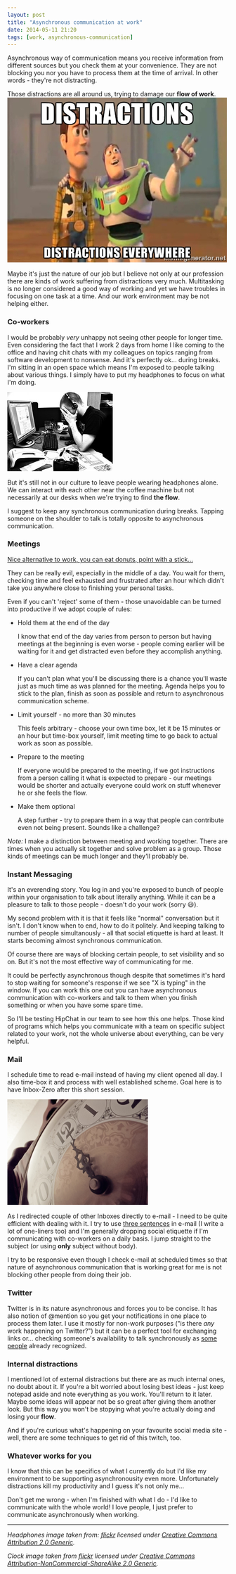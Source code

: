 ```yaml
---
layout: post
title: "Asynchronous communication at work"
date: 2014-05-11 21:20
tags: [work, asynchronous-communication]
---
```

Asynchronous way of communication means you receive information from different sources but you check them at your convenience. They are not blocking you nor you have to process them at the time of arrival. In other words - they're not distracting.

Those distractions are all around us, trying to damage our **flow of work**.
![distractions](/images/distractions.jpg)

Maybe it's just the nature of our job but I believe not only at our profession there are kinds of work suffering from distractions very much. Multitasking is no longer considered a good way of working and yet we have troubles in focusing on one task at a time. And our work environment may be not helping either.

### Co-workers
I would be probably *very* unhappy not seeing other people for longer time. Even considering the fact that I work 2 days from home I like coming to the office and having chit chats with my colleagues on topics ranging from software development to nonsense. And it's perfectly ok... during breaks. I'm sitting in an open space which means I'm exposed to people talking about various things. I simply have to put my headphones to focus on what I'm doing.

![headphones on do not disturb](/images/headphones.jpg)

But it's still not in our culture to leave people wearing headphones alone. We can interact with each other near the coffee machine but not necessarily at our desks when we're trying to find **the flow**.

I suggest to keep any synchronous communication during breaks. Tapping someone on the shoulder to talk is totally opposite to asynchronous communication.

### Meetings
[Nice alternative to work, you can eat donuts, point with a stick...](http://sethgodin.typepad.com/seths_blog/2008/05/lets-skip-the-m.html)

They can be really evil, especially in the middle of a day. You wait for them, checking time and feel exhausted and frustrated after an hour which didn't take you anywhere close to finishing your personal tasks. 

Even if you can't 'reject' some of them - those unavoidable can be turned into productive if we adopt couple of rules:

  * Hold them at the end of the day 

	I know that end of the day varies from person to person but having meetings at the beginning is even worse - people coming earlier will be waiting for it and get distracted even before they accomplish anything.

  * Have a clear agenda 

	If you can't plan what you'll be discussing there is a chance you'll waste just as much time as was planned for the meeting. Agenda helps you to stick to the plan, finish as soon as possible and return to asynchronous communication scheme.

  * Limit yourself - no more than 30 minutes

	This feels arbitrary - choose your own time box, let it be 15 minutes or an hour but time-box yourself, limit meeting time to go back to actual work as soon as possible.

  * Prepare to the meeting

	If everyone would be prepared to the meeting, if we got instructions from a person calling it what is expected to prepare - our meetings would be shorter and actually everyone could work on stuff whenever he or she feels the flow.

  * Make them optional
	
	A step further - try to prepare them in a way that people can contribute even not being present. Sounds like a challenge?

*Note:* I make a distinction between meeting and working together. There are times when you actually sit together and solve problem as a group. Those kinds of meetings can be much longer and they'll probably be.

### Instant Messaging
It's an everending story. You log in and you're exposed to bunch of people within your organisation to talk about literally anything. While it can be a pleasure to talk to those people - doesn't do your work (sorry 😃). 

My second problem with it is that it feels like "normal" conversation but it isn't. I don't know when to end, how to do it politely. And keeping talking to number of people simultanously - all that social etiquette is hard at least. It starts becoming almost synchronous communication.

Of course there are ways of blocking certain people, to set visibility and so on. But it's not the most effective way of communicating for me.

It could be perfectly asynchronous though despite that sometimes it's hard to stop waiting for someone's response if we see "X is typing" in the window. If you can work this one out you can have asynchronous communication with co-workers and talk to them when you finish something or when you have some spare time.

So I'll be testing HipChat in our team to see how this one helps. Those kind of programs which helps you communicate with a team on specific subject related to your work, not the whole universe about everything, can be very helpful.

### Mail 
I schedule time to read e-mail instead of having my client opened all day. I also time-box it and process with well established scheme. Goal here is to have Inbox-Zero after this short session. 

![mail](/images/clock.jpg)

As I redirected couple of other Inboxes directly to e-mail - I need to be quite efficient with dealing with it. I try to use [three sentences](http://three.sentenc.es/) in e-mail (I write a lot of one-liners too) and I'm generally dropping social etiquette if I'm communicating with co-workers on a daily basis. I jump straight to the subject (or using **only** subject without body).

I try to be responsive even though I check e-mail at scheduled times so that nature of asynchronous communication that is working great for me is not blocking other people from doing their job.

### Twitter
Twitter is in its nature asynchronous and forces you to be concise. It has also notion of @mention so you get your notifications in one place to process them later. I use it mostly for non-work purposes ("is there *any* work happening on Twitter?") but it can be a perfect tool for exchanging links or... checking someone's availability to talk synchronously as [some people](http://twitter.com/gutek) already recognized.

### Internal distractions
I mentioned lot of external distractions but there are as much internal ones, no doubt about it. If you're a bit worried about losing best ideas - just keep notepad aside and note everything as you work. You'll return to it later. Maybe some ideas will appear not be so great after giving them another look. But this way you won't be stopying what you're actually doing and losing your **flow**. 

And if you're curious what's happening on your favourite social media site - well, there are some techniques to get rid of this twitch, too.

### Whatever works for you
I know that this can be specifics of what I currently do but I'd like my environment to be supporting asynchronousity even more. Unfortunately distractions kill my productivity and I guess it's not only me...

Don't get me wrong - when I'm finished with what I do - I'd like to communicate with the whole world! I love people, I just prefer to communicate asynchronously when working. 



--- 
*Headphones image taken from: [flickr](https://www.flickr.com/photos/philandpam/2242407835) licensed under [Creative Commons Attribution 2.0 Generic](https://creativecommons.org/licenses/by-nc-sa/2.0/).*

*Clock image taken from [flickr](https://www.flickr.com/photos/ladytimeless/6607592441/) licensed under [Creative Commons Attribution-NonCommercial-ShareAlike 2.0 Generic](https://creativecommons.org/licenses/by-nc-sa/2.0/).*
